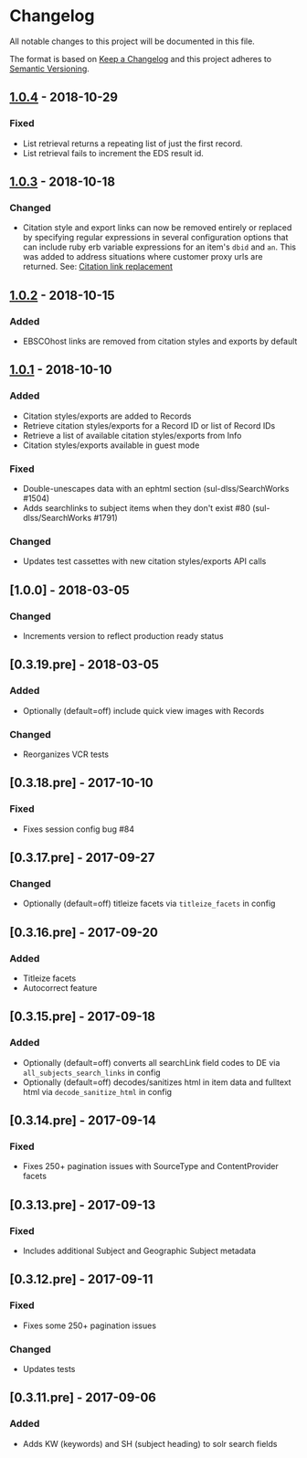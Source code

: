 # Changelog
All notable changes to this project will be documented in this file.

The format is based on [Keep a Changelog](http://keepachangelog.com/en/1.0.0/)
and this project adheres to [Semantic Versioning](http://semver.org/spec/v2.0.0.html). 

## [1.0.4] - 2018-10-29
### Fixed
- List retrieval returns a repeating list of just the first record. 
- List retrieval fails to increment the EDS result id.

## [1.0.3] - 2018-10-18
### Changed
- Citation style and export links can now be removed entirely or replaced by specifying regular expressions in several configuration options that can include ruby erb variable expressions for an item's `dbid` and `an`. This was added to address situations where customer proxy urls are returned. See: [Citation link replacement](https://github.com/ebsco/edsapi-ruby/wiki/Citation-link-replacement)

## [1.0.2] - 2018-10-15
### Added
- EBSCOhost links are removed from citation styles and exports by default

## [1.0.1] - 2018-10-10
### Added
- Citation styles/exports are added to Records
- Retrieve citation styles/exports for a Record ID or list of Record IDs
- Retrieve a list of available citation styles/exports from Info
- Citation styles/exports available in guest mode
### Fixed
- Double-unescapes data with an ephtml section (sul-dlss/SearchWorks #1504)
- Adds searchlinks to subject items when they don't exist #80 (sul-dlss/SearchWorks #1791)
### Changed
- Updates test cassettes with new citation styles/exports API calls

## [1.0.0] - 2018-03-05
### Changed
- Increments version to reflect production ready status

## [0.3.19.pre] - 2018-03-05
### Added
- Optionally (default=off) include quick view images with Records
### Changed
- Reorganizes VCR tests

## [0.3.18.pre] - 2017-10-10
### Fixed
- Fixes session config bug #84

## [0.3.17.pre] - 2017-09-27
### Changed
- Optionally (default=off) titleize facets via `titleize_facets` in config

## [0.3.16.pre] - 2017-09-20
### Added
- Titleize facets
- Autocorrect feature

## [0.3.15.pre] - 2017-09-18
### Added
- Optionally (default=off) converts all searchLink field codes to DE via `all_subjects_search_links` in config
- Optionally (default=off) decodes/sanitizes html in item data and fulltext html via `decode_sanitize_html` in config

## [0.3.14.pre] - 2017-09-14
### Fixed
- Fixes 250+ pagination issues with SourceType and ContentProvider facets

## [0.3.13.pre] - 2017-09-13
### Fixed
- Includes additional Subject and Geographic Subject metadata

## [0.3.12.pre] - 2017-09-11
### Fixed
- Fixes some 250+ pagination issues
### Changed
- Updates tests

## [0.3.11.pre] - 2017-09-06
### Added
- Adds KW (keywords) and SH (subject heading) to solr search fields

[1.0.4]: https://github.com/ebsco/edsapi-ruby/compare/1.0.3...1.0.4
[1.0.3]: https://github.com/ebsco/edsapi-ruby/compare/1.0.2...1.0.3
[1.0.2]: https://github.com/ebsco/edsapi-ruby/compare/1.0.1...1.0.2
[1.0.1]: https://github.com/ebsco/edsapi-ruby/compare/1.0.0...1.0.1
